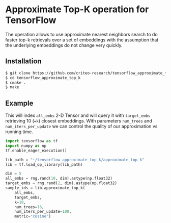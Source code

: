 # Approximate Top-K operation for TensorFlow
The operation allows to use approximate nearest neighbors search to do faster top-k retrievals over a set of embeddings with the assumption that the underlying embeddings do not change very quickly.

Installation
------------
```bash
$ git clone https://github.com/criteo-research/tensorflow_approximate_top_k
$ cd tensorflow_approximate_top_k
$ cmake .
$ make
```

Example
------------
This will index `all_embs` 2-D Tensor and will query it with `target_embs` retrieving 10 (`=k`) closest embeddings. With parameters `num_trees` and `num_iters_per_update` we can control the quality of our approximation vs running time.
```python
import tensorflow as tf
import numpy as np
tf.enable_eager_execution()

lib_path = "~/tensorflow_approximate_top_k/approximate_top_k"
lib = tf.load_op_library(lib_path)

dim = 5
all_embs = rng.rand(10, dim).astype(np.float32)
target_embs = rng.rand(2, dim).astype(np.float32)
sample_ids = lib.approximate_top_k(
    all_embs, 
    target_embs,
    k=10, 
    num_trees=16,
    num_iters_per_update=100, 
    metric="cosine")
```
